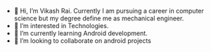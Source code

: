 - 👋 Hi, I’m Vikash Rai. Currently I am pursuing a career in computer science but my degree define me as mechanical engineer.
- 👀 I’m interested in Technologies.
- 🌱 I’m currently learning Android development.
- 💞️ I’m looking to collaborate on android projects

